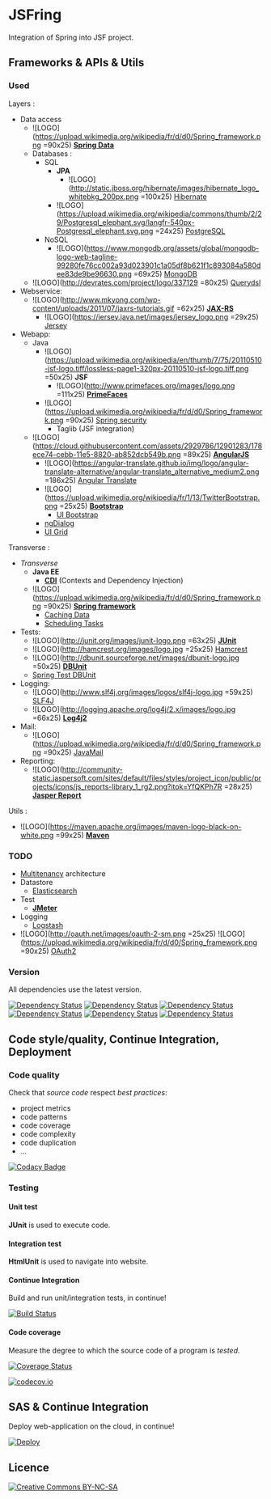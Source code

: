 ﻿# JSFring

Integration of Spring into JSF project.

## Frameworks & APIs & Utils

### Used

Layers :
* Data access
	* ![LOGO](https://upload.wikimedia.org/wikipedia/fr/d/d0/Spring_framework.png =90x25) [**Spring Data**](http://projects.spring.io/spring-data)
	* Databases :
		* SQL
			* **JPA**
				* ![LOGO](http://static.jboss.org/hibernate/images/hibernate_logo_whitebkg_200px.png =100x25) [Hibernate](http://hibernate.org)
			* ![LOGO](https://upload.wikimedia.org/wikipedia/commons/thumb/2/29/Postgresql_elephant.svg/langfr-540px-Postgresql_elephant.svg.png =24x25) [PostgreSQL](http://www.postgresql.org)
		* NoSQL
			* ![LOGO](https://www.mongodb.org/assets/global/mongodb-logo-web-tagline-99280fe76cc002a93d023901c1a05df8b621f1c893084a580dee83de9be96630.png =69x25) [MongoDB](https://www.mongodb.org)
	* ![LOGO](http://devrates.com/project/logo/337129 =80x25) [Querydsl](http://www.querydsl.com)
* Webservice:
	* ![LOGO](http://www.mkyong.com/wp-content/uploads/2011/07/jaxrs-tutorials.gif =62x25)
		[**JAX-RS**](https://jax-rs-spec.java.net)
		* ![LOGO](https://jersey.java.net/images/jersey_logo.png =29x25)
			[Jersey](https://jersey.java.net)
* Webapp:
	* Java
		* ![LOGO](https://upload.wikimedia.org/wikipedia/en/thumb/7/75/20110510-jsf-logo.tiff/lossless-page1-320px-20110510-jsf-logo.tiff.png =50x25) **JSF**
			* ![LOGO](http://www.primefaces.org/images/logo.png =111x25) [**PrimeFaces**](http://primefaces.org)
		* ![LOGO](https://upload.wikimedia.org/wikipedia/fr/d/d0/Spring_framework.png =90x25) [Spring security](http://projects.spring.io/spring-security)
			* Taglib (JSF integration)
	* ![LOGO](https://cloud.githubusercontent.com/assets/2929786/12901283/178ece74-cebb-11e5-8820-ab852dcb549b.png =89x25) [**AngularJS**](https://angularjs.org)
		* ![LOGO](https://angular-translate.github.io/img/logo/angular-translate-alternative/angular-translate_alternative_medium2.png =186x25) [Angular Translate](https://angular-translate.github.io)
		* ![LOGO](https://upload.wikimedia.org/wikipedia/fr/1/13/TwitterBootstrap.png =25x25) [**Bootstrap**](http://getbootstrap.com)
			* [UI Bootstrap](https://angular-ui.github.io/bootstrap)
		* [ngDialog](http://ngmodules.org/modules/ngDialog)
		* [UI Grid](http://ui-grid.info)

Transverse :
* *Transverse*
	* **Java EE**
		* [**CDI**](https://docs.oracle.com/javaee/7/tutorial/cdi-basic.htm) (Contexts and Dependency Injection)
	* ![LOGO](https://upload.wikimedia.org/wikipedia/fr/d/d0/Spring_framework.png =90x25) [**Spring framework**](http://projects.spring.io/spring-framework)
		* [Caching Data](https://spring.io/guides/gs/caching)
		* [Scheduling Tasks](https://spring.io/guides/gs/scheduling-tasks)
* Tests:
	* ![LOGO](http://junit.org/images/junit-logo.png =63x25) [**JUnit**](http://junit.org)
	* ![LOGO](http://hamcrest.org/images/logo.jpg =25x25) [Hamcrest](http://hamcrest.org/JavaHamcrest)
	* ![LOGO](http://dbunit.sourceforge.net/images/dbunit-logo.jpg =50x25) [**DBUnit**](http://dbunit.sourceforge.net)
	* [Spring Test DBUnit](http://springtestdbunit.github.io/spring-test-dbunit)
* Logging:
	* ![LOGO](http://www.slf4j.org/images/logos/slf4j-logo.jpg =59x25) [SLF4J](http://www.slf4j.org)
	* ![LOGO](http://logging.apache.org/log4j/2.x/images/logo.jpg =66x25) [**Log4j2**](http://logging.apache.org/log4j/2.x)
* Mail:
	* ![LOGO](https://upload.wikimedia.org/wikipedia/fr/d/d0/Spring_framework.png =90x25) [JavaMail](http://www.oracle.com/technetwork/java/javamail/index.html)
* Reporting:
	* ![LOGO](http://community-static.jaspersoft.com/sites/default/files/styles/project_icon/public/projects/icons/js_reports-library_1_rg2.png?itok=YfQKPh7R =28x25) [**Jasper Report**](https://community.jaspersoft.com/project/jasperreports-server)

Utils :
* ![LOGO](https://maven.apache.org/images/maven-logo-black-on-white.png =99x25) [**Maven**](https://maven.apache.org)

### TODO

* [Multitenancy](https://en.wikipedia.org/wiki/Multitenancy) architecture
* Datastore
	* [Elasticsearch](https://www.elastic.co/fr)
* Test
	* [**JMeter**](http://jmeter.apache.org)
* Logging
	* [Logstash](https://www.elastic.co/products/logstash)
* ![LOGO](http://oauth.net/images/oauth-2-sm.png =25x25) ![LOGO](https://upload.wikimedia.org/wikipedia/fr/d/d0/Spring_framework.png =90x25) [OAuth2](http://oauth.net/2)

### Version

All dependencies use the latest version.

[![Dependency Status](https://www.versioneye.com/user/projects/56729e638fea07000e093826/badge.svg?style=flat)](https://www.versioneye.com/user/projects/56729e638fea07000e093826)
[![Dependency Status](https://www.versioneye.com/user/projects/56729e698fea07000a09375a/badge.svg?style=flat)](https://www.versioneye.com/user/projects/56729e698fea07000a09375a)
[![Dependency Status](https://www.versioneye.com/user/projects/56729e6f8fea07000e093878/badge.svg?style=flat)](https://www.versioneye.com/user/projects/56729e6f8fea07000e093878)
[![Dependency Status](https://www.versioneye.com/user/projects/56729e738fea07000e0938b0/badge.svg?style=flat)](https://www.versioneye.com/user/projects/56729e738fea07000e0938b0)
[![Dependency Status](https://www.versioneye.com/user/projects/56729e798fea07000e0938eb/badge.svg?style=flat)](https://www.versioneye.com/user/projects/56729e798fea07000e0938eb)
[![Dependency Status](https://www.versioneye.com/user/projects/56729e808fea07000a0937cb/badge.svg?style=flat)](https://www.versioneye.com/user/projects/56729e808fea07000a0937cb)

## Code style/quality, Continue Integration, Deployment

### Code quality

Check that *source code* respect *best practices*:
* project metrics
* code patterns
* code coverage
* code complexity
* code duplication
* ...

[![Codacy Badge](https://api.codacy.com/project/badge/9ea574afb85b496294af3b6057e278aa)](https://www.codacy.com/app/pinguet62/JSFring)

### Testing

#### Unit test

**JUnit** is used to execute code.

#### Integration test

**HtmlUnit** is used to navigate into website.

#### Continue Integration

Build and run unit/integration tests, in continue!

[![Build Status](https://travis-ci.org/pinguet62/JSFring.svg?branch=master)](https://travis-ci.org/pinguet62/JSFring)

#### Code coverage

Measure the degree to which the source code of a program is *tested*.

[![Coverage Status](https://coveralls.io/repos/pinguet62/JSFring/badge.svg?branch=master&service=github)](https://coveralls.io/github/pinguet62/JSFring?branch=master)

[![codecov.io](https://codecov.io/github/pinguet62/JSFring/coverage.svg?branch=master)](https://codecov.io/github/pinguet62/JSFring?branch=master)

## SAS & Continue Integration

Deploy web-application on the cloud, in continue!

[![Deploy](https://www.herokucdn.com/deploy/button.png)](http://pinguet62-jsfring.herokuapp.com)

## Licence

[![Creative Commons BY-NC-SA](https://img.shields.io/badge/Licence-Creative%20Commons-brightgreen.svg)](http://creativecommons.org/licenses/by-nc-sa/4.0)
